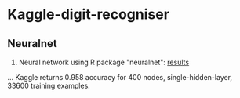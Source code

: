 # Kaggle-digit-recogniser

## Neuralnet
1. Neural network using R package "neuralnet": [results](http://htmlpreview.github.com/?https://github.com/dinoleekl/Kaggle-digit-recogniser/blob/master/simplePrediction.html)

... Kaggle returns 0.958 accuracy for 400 nodes, single-hidden-layer, 33600 training examples.
